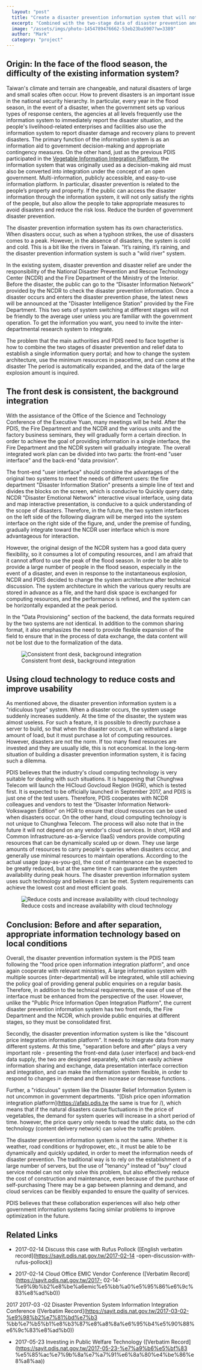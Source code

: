 ```yaml
---
  layout: "post"
  title: "Create a disaster prevention information system that will not crash when disaster strikes"
  excerpt: "Combined with the two-stage data of disaster prevention and relief, a single information inquiry portal is established; the system architecture is changed, the minimum resource operation is used in peacetime, and it can be automatically expanded during the temporary disaster period, and the data of large explosion volume is inquired."
  image: "/assets/imgs/photo-1454789476662-53eb23ba5907?w=3389"
  author: "Mark"
  category: "project"
---
```



## Origin: In the face of the flood season, the difficulty of the existing information system? 

Taiwan&#39;s climate and terrain are changeable, and natural disasters of large and small scales often occur. How to prevent disasters is an important issue in the national security hierarchy. In particular, every year in the flood season, in the event of a disaster, when the government sets up various types of response centers, the agencies at all levels frequently use the information system to immediately report the disaster situation, and the people&#39;s livelihood-related enterprises and facilities also use the information system to report disaster damage and recovery plans to prevent disasters. The primary function of the information system is as an information aid to government decision-making and appropriate contingency measures. On the other hand, just as the previous PDIS participated in the [Vegetable Information Integration Platform](https://afabi.pdis.tw), the information system that was originally used as a decision-making aid must also be converted into integration under the concept of an open government. Multi-information, publicly accessible, and easy-to-use information platform. In particular, disaster prevention is related to the people’s property and property. If the public can access the disaster information through the information system, it will not only satisfy the rights of the people, but also allow the people to take appropriate measures to avoid disasters and reduce the risk loss. Reduce the burden of government disaster prevention. 

The disaster prevention information system has its own characteristics. When disasters occur, such as when a typhoon strikes, the use of disasters comes to a peak. However, in the absence of disasters, the system is cold and cold. This is a bit like the rivers in Taiwan. &quot;It’s raining, it’s raining, and the disaster prevention information system is such a &quot;wild river&quot; system. 

In the existing system, disaster prevention and disaster relief are under the responsibility of the National Disaster Prevention and Rescue Technology Center (NCDR) and the Fire Department of the Ministry of the Interior. Before the disaster, the public can go to the “Disaster Information Network” provided by the NCDR to check the disaster prevention information. Once a disaster occurs and enters the disaster prevention phase, the latest news will be announced at the &quot;Disaster Intelligence Station&quot; provided by the Fire Department. This two sets of system switching at different stages will not be friendly to the average user unless you are familiar with the government operation. To get the information you want, you need to invite the inter-departmental research system to integrate. 

The problem that the main authorities and PDIS need to face together is how to combine the two stages of disaster prevention and relief data to establish a single information query portal; and how to change the system architecture, use the minimum resources in peacetime, and can come at the disaster The period is automatically expanded, and the data of the large explosion amount is inquired. 

## The front desk is consistent, the background integration

With the assistance of the Office of the Science and Technology Conference of the Executive Yuan, many meetings will be held. After the PDIS, the Fire Department and the NCDR and the various units and the factory business seminars, they will gradually form a certain direction. In order to achieve the goal of providing information in a single interface, the Fire Department and the NCDR system will gradually integrate. The overall integrated work plan can be divided into two parts: the front-end &quot;user interface&quot; and the back-end &quot;data provision&quot;. 

The front-end &quot;user interface&quot; should combine the advantages of the original two systems to meet the needs of different users: the fire department &quot;Disaster Information Station&quot; presents a simple line of text and divides the blocks on the screen, which is conducive to Quickly query data; NCDR &quot;Disaster Emotional Network&quot; interactive visual interface, using data and map interactive presentation, is conducive to a quick understanding of the scope of disasters. Therefore, in the future, the two system interfaces on the left side of the following diagram will be merged into the system interface on the right side of the figure, and, under the premise of funding, gradually integrate toward the NCDR user interface which is more advantageous for interaction. 

 However, the original design of the NCDR system has a good data query flexibility, so it consumes a lot of computing resources, and I am afraid that it cannot afford to use the peak of the flood season. In order to be able to provide a large number of people in the flood season, especially in the event of a disaster, and even in response to the instantaneous explosion, NCDR and PDIS decided to change the system architecture after technical discussion. The system architecture in which the various query results are stored in advance as a file, and the hard disk space is exchanged for computing resources, and the performance is refined, and the system can be horizontally expanded at the peak period. 

 In the &quot;Data Provisioning&quot; section of the backend, the data formats required by the two systems are not identical. In addition to the common sharing format, it also emphasizes the need to provide flexible expansion of the field to ensure that in the process of data exchange, the data content will not be lost due to the formalization of the data. 

 <figure> 
 <img src="https://talk.pdis.nat.gov.tw/uploads/default/original/1X/e8b7b6cec3f2e9da57247fa7f3db60cedff54df7.png" alt="Consistent front desk, background integration"> 
 <figcaption> Consistent front desk, background integration </figcaption> 
 </figure> 

## Using cloud technology to reduce costs and improve usability

 As mentioned above, the disaster prevention information system is a &quot;ridiculous type&quot; system. When a disaster occurs, the system usage suddenly increases suddenly. At the time of the disaster, the system was almost useless. For such a feature, it is possible to directly purchase a server to build, so that when the disaster occurs, it can withstand a large amount of load, but it must purchase a lot of computing resources. However, disasters are not the norm. If too many fixed resources are invested and they are usually idle, this is not economical. In the long-term situation of building a disaster prevention information system, it is facing such a dilemma. 

PDIS believes that the industry&#39;s cloud computing technology is very suitable for dealing with such situations. It is happening that Chunghwa Telecom will launch the HiCloud Govcloud Region (HGR), which is tested first. It is expected to be officially launched in September 2017, and PDIS is just one of the test users. Therefore, PDIS cooperates with NCDR colleagues and vendors to test the “Disaster Information Network-Volkswagen Edition” on HGR to ensure that cloud resources can be used when disasters occur. On the other hand, cloud computing technology is not unique to Chunghwa Telecom. The process will also note that in the future it will not depend on any vendor&#39;s cloud services. In short, HGR and Common Infrastructure-as-a-Service (IaaS) vendors provide computing resources that can be dynamically scaled up or down. They use large amounts of resources to carry people&#39;s queries when disasters occur, and generally use minimal resources to maintain operations. According to the actual usage (pay-as-you-go), the cost of maintenance can be expected to be greatly reduced, but at the same time it can guarantee the system availability during peak hours. The disaster prevention information system uses such technology and believes it can be met. System requirements can achieve the lowest cost and most efficient goals. 

 <figure> 
 <img src="https://talk.pdis.nat.gov.tw/uploads/default/original/1X/a9ff40741c06c4a94a8c559ecf08d7d4875bcd05.png" alt="Reduce costs and increase availability with cloud technology"> 
 <figcaption> Reduce costs and increase availability with cloud technology </figcaption> 
 </figure> 

## Conclusion: Before and after separation, appropriate information technology based on local conditions

Overall, the disaster prevention information system is the PDIS team following the &quot;food price open information integration platform&quot;, and once again cooperate with relevant ministries, A large information system with multiple sources (inter-departmental) will be integrated, while still achieving the policy goal of providing general public enquiries on a regular basis. Therefore, in addition to the technical requirements, the ease of use of the interface must be enhanced from the perspective of the user. However, unlike the &quot;Public Price Information Open Integration Platform&quot;, the current disaster prevention information system has two front ends, the Fire Department and the NCDR, which provide public enquiries at different stages, so they must be consolidated first. 

Secondly, the disaster prevention information system is like the &quot;discount price integration information platform&quot;. It needs to integrate data from many different systems. At this time, &quot;separation before and after&quot; plays a very important role - presenting the front-end data (user interface) and back-end data supply, the two are designed separately, which can easily achieve information sharing and exchange, data presentation interface correction and integration, and can make the information system flexible, in order to respond to changes in demand and then increase or decrease functions. . 

 Further, a &quot;ridiculous&quot; system like the Disaster Relief Information System is not uncommon in government departments. &quot;[Dish price open information integration platform](https://afabi.pdis.tw the same is true for /), which means that if the natural disasters cause fluctuations in the price of vegetables, the demand for system queries will increase in a short period of time. however, the price query only needs to read the static data, so the cdn technology (content delivery network) can solve the traffic problem. 

The disaster prevention information system is not the same. Whether it is weather, road conditions or hydropower, etc., it must be able to be dynamically and quickly updated, in order to meet the information needs of disaster prevention. The traditional way is to rely on the establishment of a large number of servers, but the use of &quot;tenancy&quot; instead of &quot;buy&quot; cloud service model can not only solve this problem, but also effectively reduce the cost of construction and maintenance, even because of the purchase of self-purchasing There may be a gap between planning and demand, and cloud services can be flexibly expanded to ensure the quality of services. 

PDIS believes that these collaboration experiences will also help other government information systems facing similar problems to improve optimization in the future. 

## Related Links

* 2017-02-14 Discuss this case with Rufus Pollock ([English verbatim record](https://sayit.pdis.nat.gov.tw/2017-02-14 -open-discussion-with-rufus-pollock))

* 2017-02-14 Cloud Office EMIC Vendor Conference ([Verbatim Record](https://sayit.pdis.nat.gov.tw/2017- 02-14-%e9%9b%b2%e8%be%a6emic%e5%bb%a0%e5%95%86%e6%9c%83%e8%ad%b0))

2017 2017-03 -02 Disaster Prevention System Information Integration Conference ([Verbatim Record](https://sayit.pdis.nat.gov.tw/2017-03-02-%e9%98%b2%e7%81%bd%e7%b3 %bb%e7%b5%b1%e8%b3%87%e8%a8%8a%e6%95%b4%e5%90%88%e6%9c%83%e8%ad%b0))

 * 2017-05-23 Investing in Public Welfare Technology ([Verbatim Record](https://sayit.pdis.nat.gov.tw/2017-05-23-%e7%a9%b6%e5%bf%83 %e5%85%ac%e7%9b%8a%e7%a7%91%e6%8a%80%e4%be%86%e8%a8%aa))
